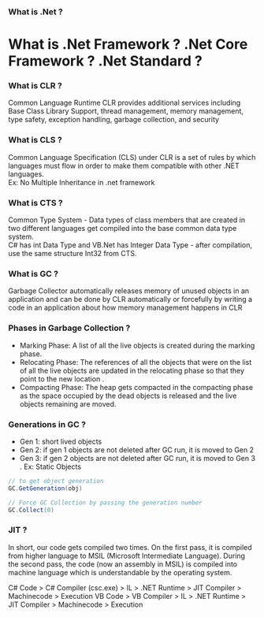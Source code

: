 ### What is .Net ?


# What is .Net Framework ? .Net Core Framework ? .Net Standard ?


### What is CLR ?
Common Language Runtime
CLR provides additional services including Base Class Library Support, thread management, memory management, type safety, exception handling, garbage collection, and security

### What is CLS ?
Common Language Specification (CLS) under CLR is a set of rules by which languages must flow in order to make them compatible with other .NET languages.  
Ex: No Multiple Inheritance in .net framework

### What is CTS ?
Common Type System - Data types of class members that are created in two different languages get compiled into the base common data type system.  
C# has int Data Type and VB.Net has Integer Data Type - after compilation, use the same structure Int32 from CTS.

### What is GC ?
Garbage Collector automatically releases memory of unused objects in an application and can be done 
by CLR automatically or forcefully by writing a code in an application about how memory management happens in CLR

### Phases in Garbage Collection ?
- Marking Phase: A list of all the live objects is created during the marking phase.
- Relocating Phase: The references of all the objects that were on the list of all the live objects are updated in the relocating phase so that they point to the new location .
- Compacting Phase: The heap gets compacted in the compacting phase as the space occupied by the dead objects is released and the live objects remaining are moved.

### Generations in GC ?
- Gen 1: short lived objects
- Gen 2: if gen 1 objects are not deleted after GC run, it is moved to Gen 2
- Gen 3: if gen 2 objects are not deleted after GC run, it is moved to Gen 3 . Ex: Static Objects
```csharp
// to get object generation
GC.GetGeneration(obj)

// Force GC Collection by passing the generation number
GC.Collect(0)
```

### JIT ?
In short, our code gets compiled two times. On the first pass, it is compiled from higher language to MSIL (Microsoft Intermediate Language). 
During the second pass, the code (now an assembly in MSIL) is compiled into machine language which is understandable by the operating system.

C# Code > C# Compiler (csc.exe) > IL > .NET Runtime > JIT Compiler > Machinecode > Execution
VB Code > VB Compiler           > IL > .NET Runtime > JIT Compiler > Machinecode > Execution



